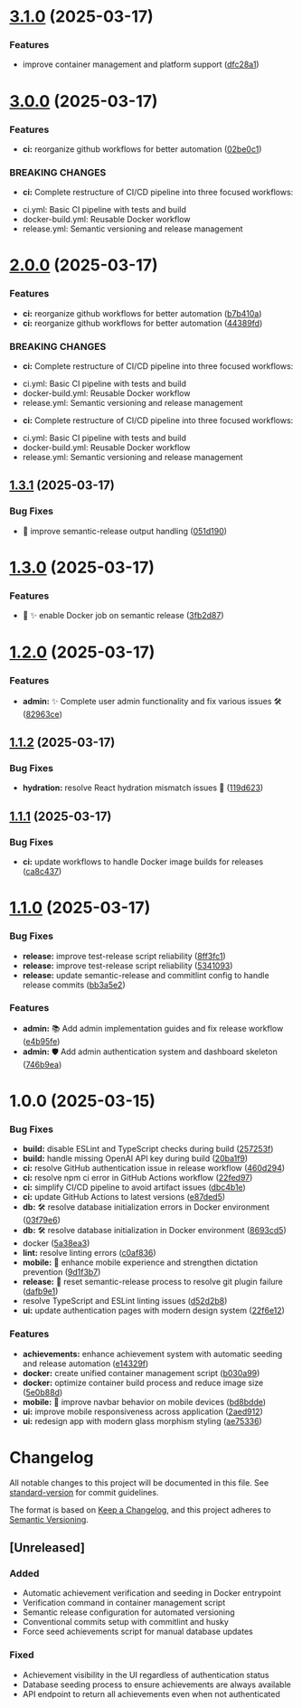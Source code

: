 # [3.1.0](https://github.com/lindehoff/SpellBuddy/compare/v3.0.0...v3.1.0) (2025-03-17)


### Features

* improve container management and platform support ([dfc28a1](https://github.com/lindehoff/SpellBuddy/commit/dfc28a1c809298a102bdc7d36e8d7cad2979930c))

# [3.0.0](https://github.com/lindehoff/SpellBuddy/compare/v2.0.0...v3.0.0) (2025-03-17)


### Features

* **ci:** reorganize github workflows for better automation ([02be0c1](https://github.com/lindehoff/SpellBuddy/commit/02be0c1500d789decd2fb7d28bac0a1e832bbc13))


### BREAKING CHANGES

* **ci:** Complete restructure of CI/CD pipeline into three focused workflows:
- ci.yml: Basic CI pipeline with tests and build
- docker-build.yml: Reusable Docker workflow
- release.yml: Semantic versioning and release management

# [2.0.0](https://github.com/lindehoff/SpellBuddy/compare/v1.3.1...v2.0.0) (2025-03-17)


### Features

* **ci:** reorganize github workflows for better automation ([b7b410a](https://github.com/lindehoff/SpellBuddy/commit/b7b410a577103c25ae2927802a0201402085d70e))
* **ci:** reorganize github workflows for better automation ([44389fd](https://github.com/lindehoff/SpellBuddy/commit/44389fdbfd6a868691eb6ee23635b640b023a267))


### BREAKING CHANGES

* **ci:** Complete restructure of CI/CD pipeline into three focused workflows:
- ci.yml: Basic CI pipeline with tests and build
- docker-build.yml: Reusable Docker workflow
- release.yml: Semantic versioning and release management
* **ci:** Complete restructure of CI/CD pipeline into three focused workflows:
- ci.yml: Basic CI pipeline with tests and build
- docker-build.yml: Reusable Docker workflow
- release.yml: Semantic versioning and release management

## [1.3.1](https://github.com/lindehoff/SpellBuddy/compare/v1.3.0...v1.3.1) (2025-03-17)


### Bug Fixes

* 🐛 improve semantic-release output handling ([051d190](https://github.com/lindehoff/SpellBuddy/commit/051d19040725e0af45aeacf84bf7ef3af1b7d2bc))

# [1.3.0](https://github.com/lindehoff/SpellBuddy/compare/v1.2.0...v1.3.0) (2025-03-17)


### Features

* 🚀 ✨ enable Docker job on semantic release ([3fb2d87](https://github.com/lindehoff/SpellBuddy/commit/3fb2d87d4203199579aedbc7cd87d5ad228f2954))

# [1.2.0](https://github.com/lindehoff/SpellBuddy/compare/v1.1.2...v1.2.0) (2025-03-17)


### Features

* **admin:** ✨ Complete user admin functionality and fix various issues 🛠️ ([82963ce](https://github.com/lindehoff/SpellBuddy/commit/82963ced27f8000ff09f1407daff869949f681f6))

## [1.1.2](https://github.com/lindehoff/SpellBuddy/compare/v1.1.1...v1.1.2) (2025-03-17)


### Bug Fixes

* **hydration:** resolve React hydration mismatch issues 🔧 ([119d623](https://github.com/lindehoff/SpellBuddy/commit/119d6231c1efda30a1cd30e58aca6ed97d70fd87))

## [1.1.1](https://github.com/lindehoff/SpellBuddy/compare/v1.1.0...v1.1.1) (2025-03-17)


### Bug Fixes

* **ci:** update workflows to handle Docker image builds for releases ([ca8c437](https://github.com/lindehoff/SpellBuddy/commit/ca8c4375e35ba2388c26915f3aafeb500e2fbe81))

# [1.1.0](https://github.com/lindehoff/SpellBuddy/compare/v1.0.0...v1.1.0) (2025-03-17)


### Bug Fixes

* **release:** improve test-release script reliability ([8ff3fc1](https://github.com/lindehoff/SpellBuddy/commit/8ff3fc13e35022020e7d5ed3d1f99b0079cc69e5))
* **release:** improve test-release script reliability ([5341093](https://github.com/lindehoff/SpellBuddy/commit/5341093181897b9fdd16027dfde02db5511ac318))
* **release:** update semantic-release and commitlint config to handle release commits ([bb3a5e2](https://github.com/lindehoff/SpellBuddy/commit/bb3a5e2880b54c71b449d3353a42b99ffde44a2f))


### Features

* **admin:** 📚 Add admin implementation guides and fix release workflow ([e4b95fe](https://github.com/lindehoff/SpellBuddy/commit/e4b95fe23fa47bb58ac17c6550f32b4d98487c40))
* **admin:** 🛡️ Add admin authentication system and dashboard skeleton ([746b9ea](https://github.com/lindehoff/SpellBuddy/commit/746b9eac45821f138b149bf640e1cad9997478d5))

# 1.0.0 (2025-03-15)


### Bug Fixes

* **build:** disable ESLint and TypeScript checks during build ([257253f](https://github.com/lindehoff/SpellBuddy/commit/257253f822788e930f88dacc6d88ed7bea643a21))
* **build:** handle missing OpenAI API key during build ([20ba1f9](https://github.com/lindehoff/SpellBuddy/commit/20ba1f9c32379879f09ccc96d5579d45a8bc673d))
* **ci:** resolve GitHub authentication issue in release workflow ([460d294](https://github.com/lindehoff/SpellBuddy/commit/460d294258b8d7814853b6a787400933ec30cead))
* **ci:** resolve npm ci error in GitHub Actions workflow ([22fed97](https://github.com/lindehoff/SpellBuddy/commit/22fed9792109b53255d12e68c0996b2914866c19))
* **ci:** simplify CI/CD pipeline to avoid artifact issues ([dbc4b1e](https://github.com/lindehoff/SpellBuddy/commit/dbc4b1ecf6dda2b4af9880b982b21f41e236c485))
* **ci:** update GitHub Actions to latest versions ([e87ded5](https://github.com/lindehoff/SpellBuddy/commit/e87ded5cc65e44510da23fd6f5c9eb0edac20616))
* **db:** 🛠️ resolve database initialization errors in Docker environment ([03f79e6](https://github.com/lindehoff/SpellBuddy/commit/03f79e6381730f690cbf99b1439ebdf66340c28c))
* **db:** 🛠️ resolve database initialization in Docker environment ([8693cd5](https://github.com/lindehoff/SpellBuddy/commit/8693cd509afa999395a370f4502866d7f10ba5e0))
* docker ([5a38ea3](https://github.com/lindehoff/SpellBuddy/commit/5a38ea3e34cedc3c7124541cd0ed602f901aa518))
* **lint:** resolve linting errors ([c0af836](https://github.com/lindehoff/SpellBuddy/commit/c0af836227feb7b6256f3990d39318adac281634))
* **mobile:** 📱 enhance mobile experience and strengthen dictation prevention ([9d1f3b7](https://github.com/lindehoff/SpellBuddy/commit/9d1f3b73b19951a9b786351471c042e52b9f8365))
* **release:** 🔄 reset semantic-release process to resolve git plugin failure ([dafb9e1](https://github.com/lindehoff/SpellBuddy/commit/dafb9e1fc13a8bd73f17522657943251bac70168))
* resolve TypeScript and ESLint linting issues ([d52d2b8](https://github.com/lindehoff/SpellBuddy/commit/d52d2b8fdb937dbb3672fc7b0c117c69cd51e204))
* **ui:** update authentication pages with modern design system ([22f6e12](https://github.com/lindehoff/SpellBuddy/commit/22f6e12e055c7f3411127206f5559b7ea1ad4021))


### Features

* **achievements:** enhance achievement system with automatic seeding and release automation ([e14329f](https://github.com/lindehoff/SpellBuddy/commit/e14329f1692de933ea916fef6f15dbf5b59559a7))
* **docker:** create unified container management script ([b030a99](https://github.com/lindehoff/SpellBuddy/commit/b030a99891f454f12fc400f3502eb7297d774f15))
* **docker:** optimize container build process and reduce image size ([5e0b88d](https://github.com/lindehoff/SpellBuddy/commit/5e0b88d48e9a8b235782ef5ff0fb2d08dfc3133e))
* **mobile:** 📱 improve navbar behavior on mobile devices ([bd8bdde](https://github.com/lindehoff/SpellBuddy/commit/bd8bdde3314e05e56f64eb18523e577819de49ad))
* **ui:** improve mobile responsiveness across application ([2aed912](https://github.com/lindehoff/SpellBuddy/commit/2aed912ecd323899a1243ccc37ac0b581bce338e))
* **ui:** redesign app with modern glass morphism styling ([ae75336](https://github.com/lindehoff/SpellBuddy/commit/ae75336a2011a2058ce1b460295f98999ad953d4))

# Changelog

All notable changes to this project will be documented in this file. See [standard-version](https://github.com/conventional-changelog/standard-version) for commit guidelines.

The format is based on [Keep a Changelog](https://keepachangelog.com/en/1.0.0/),
and this project adheres to [Semantic Versioning](https://semver.org/spec/v2.0.0.html).

## [Unreleased]

### Added
- Automatic achievement verification and seeding in Docker entrypoint
- Verification command in container management script
- Semantic release configuration for automated versioning
- Conventional commits setup with commitlint and husky
- Force seed achievements script for manual database updates

### Fixed
- Achievement visibility in the UI regardless of authentication status
- Database seeding process to ensure achievements are always available
- API endpoint to return all achievements even when not authenticated
